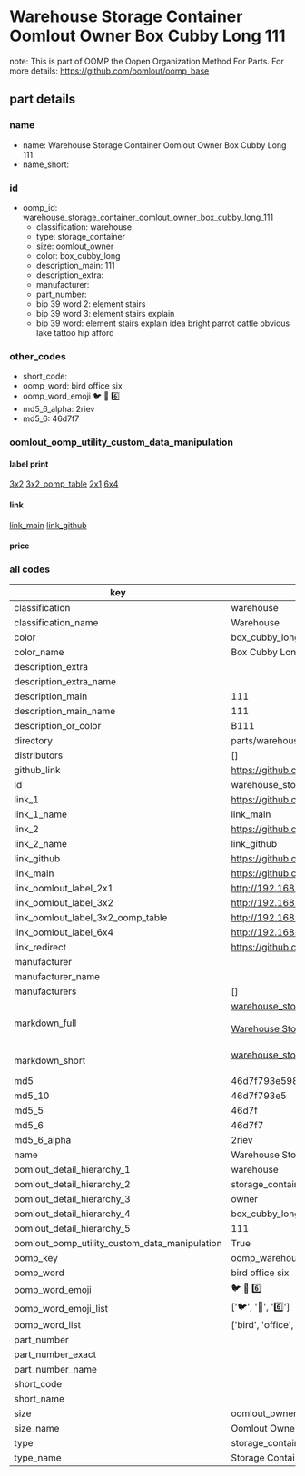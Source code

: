 # Warehouse Storage Container Oomlout Owner Box Cubby Long 111  

note: This is part of OOMP the Oopen Organization Method For Parts. For more details: https://github.com/oomlout/oomp_base

##  part details
  







### name
* name: Warehouse Storage Container Oomlout Owner Box Cubby Long 111
* name_short: 
### id
* oomp_id: warehouse_storage_container_oomlout_owner_box_cubby_long_111
  * classification: warehouse
  * type: storage_container
  * size: oomlout_owner
  * color: box_cubby_long
  * description_main: 111
  * description_extra: 
  * manufacturer: 
  * part_number: 
  * bip 39 word 2: element stairs
  * bip 39 word 3: element stairs explain
  * bip 39 word: element stairs explain idea bright parrot cattle obvious lake tattoo hip afford

### other_codes
* short_code: 
* oomp_word: bird office six
* oomp_word_emoji :bird: :office: :six:
* md5_6_alpha: 2riev
* md5_6: 46d7f7






### oomlout_oomp_utility_custom_data_manipulation
#### label print
[3x2](http://192.168.1.245:1112/?label=oomp%202riev)
[3x2_oomp_table](http://192.168.1.108:1112/?label=oomp%202riev)
[2x1](http://192.168.1.242:1112/?label=oomp%202riev)
[6x4](http://192.168.1.55:1112/?label=oomp%202riev)    

#### link

[link_main](https://github.com/oomlout/oomlout_oomp_version_1_messy/tree/main/parts/warehouse_storage_container_oomlout_owner_box_cubby_long_111) [link_github](https://github.com/oomlout/oomlout_oomp_version_1_messy/tree/main/parts/warehouse_storage_container_oomlout_owner_box_cubby_long_111)                             

#### price







### all codes 
| key | value |  
| --- | --- |  
| classification | warehouse |  
| classification_name | Warehouse |  
| color | box_cubby_long |  
| color_name | Box Cubby Long |  
| description_extra |  |  
| description_extra_name |  |  
| description_main | 111 |  
| description_main_name | 111 |  
| description_or_color | B111 |  
| directory | parts/warehouse_storage_container_oomlout_owner_box_cubby_long_111 |  
| distributors | [] |  
| github_link | https://github.com/oomlout/oomlout_oomp_part_src/tree/main/parts/warehouse_storage_container_oomlout_owner_box_cubby_long_111 |  
| id | warehouse_storage_container_oomlout_owner_box_cubby_long_111 |  
| link_1 | https://github.com/oomlout/oomlout_oomp_version_1_messy/tree/main/parts/warehouse_storage_container_oomlout_owner_box_cubby_long_111 |  
| link_1_name | link_main |  
| link_2 | https://github.com/oomlout/oomlout_oomp_version_1_messy/tree/main/parts/warehouse_storage_container_oomlout_owner_box_cubby_long_111 |  
| link_2_name | link_github |  
| link_github | https://github.com/oomlout/oomlout_oomp_version_1_messy/tree/main/parts/warehouse_storage_container_oomlout_owner_box_cubby_long_111 |  
| link_main | https://github.com/oomlout/oomlout_oomp_version_1_messy/tree/main/parts/warehouse_storage_container_oomlout_owner_box_cubby_long_111 |  
| link_oomlout_label_2x1 | http://192.168.1.242:1112/?label=oomp%202riev |  
| link_oomlout_label_3x2 | http://192.168.1.245:1112/?label=oomp%202riev |  
| link_oomlout_label_3x2_oomp_table | http://192.168.1.108:1112/?label=oomp%202riev |  
| link_oomlout_label_6x4 | http://192.168.1.55:1112/?label=oomp%202riev |  
| link_redirect | https://github.com/oomlout/oomlout_oomp_version_1_messy/tree/main/parts/warehouse_storage_container_oomlout_owner_box_cubby_long_111 |  
| manufacturer |  |  
| manufacturer_name |  |  
| manufacturers | [] |  
| markdown_full | [warehouse_storage_container_oomlout_owner_box_cubby_long_111](none)<br>[](none)<br>[Warehouse Storage Container Oomlout Owner Box Cubby Long 111](none)<br><br> |  
| markdown_short | [warehouse_storage_container_oomlout_owner_box_cubby_long_111](none)<br><br> |  
| md5 | 46d7f793e598a48a818e0706a135123d |  
| md5_10 | 46d7f793e5 |  
| md5_5 | 46d7f |  
| md5_6 | 46d7f7 |  
| md5_6_alpha | 2riev |  
| name | Warehouse Storage Container Oomlout Owner Box Cubby Long 111 |  
| oomlout_detail_hierarchy_1 | warehouse |  
| oomlout_detail_hierarchy_2 | storage_container |  
| oomlout_detail_hierarchy_3 | owner |  
| oomlout_detail_hierarchy_4 | box_cubby_long |  
| oomlout_detail_hierarchy_5 | 111 |  
| oomlout_oomp_utility_custom_data_manipulation | True |  
| oomp_key | oomp_warehouse_storage_container_oomlout_owner_box_cubby_long_111 |  
| oomp_word | bird office six |  
| oomp_word_emoji | :bird: :office: :six: |  
| oomp_word_emoji_list | [':bird:', ':office:', ':six:'] |  
| oomp_word_list | ['bird', 'office', 'six'] |  
| part_number |  |  
| part_number_exact |  |  
| part_number_name |  |  
| short_code |  |  
| short_name |  |  
| size | oomlout_owner |  
| size_name | Oomlout Owner |  
| type | storage_container |  
| type_name | Storage Container |  
